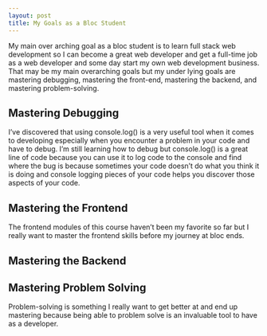 ```yaml
---
layout: post
title: My Goals as a Bloc Student
---
```

My main over arching goal as a bloc student is to learn full stack web development so I can become a great web developer and get a full-time job as a web developer and some day start my own web development business. That may be my main overarching goals but my under lying goals are mastering debugging, mastering the front-end, mastering the backend, and mastering problem-solving.

## Mastering Debugging
I’ve discovered that using console.log() is a very useful tool when it comes to developing especially when you encounter a problem in your code and have to debug. I’m still learning how to debug but console.log() is a great line of code because you can use it to log code to the console and find where the bug is because sometimes your code doesn’t do what you think it is doing and console logging pieces of your code helps you discover those aspects of your code.

## Mastering the Frontend
The frontend modules of this course haven’t been my favorite so far but I really want to master the frontend skills before my journey at bloc ends.

## Mastering the Backend


## Mastering Problem Solving
Problem-solving is something I really want to get better at and end up mastering because being able to problem solve is an invaluable tool to have as a developer.
